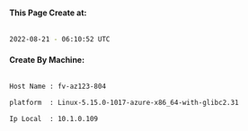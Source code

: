 
   
#### This Page Create at:

```bash

2022-08-21 - 06:10:52 UTC

```

#### Create By Machine:

```bash

Host Name : fv-az123-804

platform  : Linux-5.15.0-1017-azure-x86_64-with-glibc2.31

Ip Local  : 10.1.0.109

```


